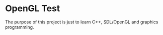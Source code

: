 # OpenGL Test

The purpose of this project is just to learn C++, SDL/OpenGL and graphics programming.